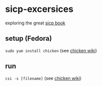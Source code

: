 # sicp-excersices

exploring the great [sicp book](http://mitpress.mit.edu/sicp/full-text/book/book.html)

## setup (Fedora)

`sudo yum install chicken` (see [chicken wiki](http://wiki.call-cc.org/platforms))

## run

`csi -s [filename]` (see [chicken wiki](http://wiki.call-cc.org/man/4/Using%20the%20interpreter))
